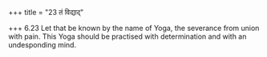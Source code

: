 +++
title = "23 तं विद्याद्"

+++
6.23 Let that be known by the name of Yoga, the severance from union
with pain. This Yoga should be practised with determination and with an
undesponding mind.
